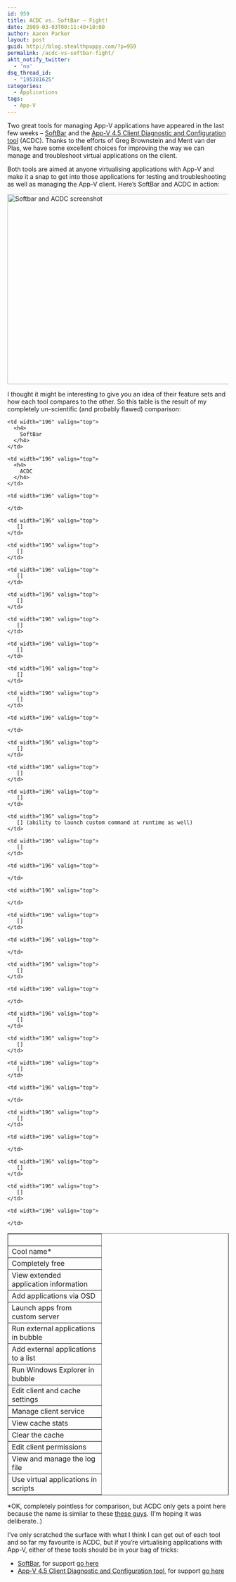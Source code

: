 ```yaml
---
id: 959
title: ACDC vs. SoftBar – Fight!
date: 2009-03-03T00:11:40+10:00
author: Aaron Parker
layout: post
guid: http://blog.stealthpuppy.com/?p=959
permalink: /acdc-vs-softbar-fight/
aktt_notify_twitter:
  - 'no'
dsq_thread_id:
  - "195381625"
categories:
  - Applications
tags:
  - App-V
---
```

Two great tools for managing App-V applications have appeared in the last few weeks &#8211; [SoftBar](http://www.jagtechnical.com/softbar/) and the [App-V 4.5 Client Diagnostic and Configuration tool](http://www.loginconsultants.com/index.php?option=com_docman&task=doc_details&gid=34&Itemid=62) (ACDC). Thanks to the efforts of Greg Brownstein and Ment van der Plas, we have some excellent choices for improving the way we can manage and troubleshoot virtual applications on the client. 

Both tools are aimed at anyone virtualising applications with App-V and make it a snap to get into those applications for testing and troubleshooting as well as managing the App-V client. Here&#8217;s SoftBar and ACDC in action:

<img class="size-full wp-image-963 alignnone" title="Softbar and ACDC screenshot" src="http://stealthpuppy.com/wp-content/uploads/2009/03/softbar-acdc-screenshot.png" alt="Softbar and ACDC screenshot" width="590" height="432" srcset="http://192.168.0.89/wp-content/uploads/2009/03/softbar-acdc-screenshot.png 590w, http://192.168.0.89/wp-content/uploads/2009/03/softbar-acdc-screenshot-300x219.png 300w" sizes="(max-width: 590px) 100vw, 590px" /> 

I thought it might be interesting to give you an idea of their feature sets and how each tool compares to the other. So this table is the result of my completely un-scientific (and probably flawed) comparison:

<table border="1" cellspacing="0" cellpadding="3" width="590">
  <tr>
    <td width="196" valign="top">
       
    </td>
    
    <td width="196" valign="top">
      <h4>
        SoftBar
      </h4>
    </td>
    
    <td width="196" valign="top">
      <h4>
        ACDC
      </h4>
    </td>
  </tr>
  
  <tr>
    <td width="196" valign="top">
      Cool name*
    </td>
    
    <td width="196" valign="top">
       
    </td>
    
    <td width="196" valign="top">
       []
    </td>
  </tr>
  
  <tr>
    <td width="196" valign="top">
      Completely free
    </td>
    
    <td width="196" valign="top">
       []
    </td>
    
    <td width="196" valign="top">
       []
    </td>
  </tr>
  
  <tr>
    <td width="196" valign="top">
      View extended application information
    </td>
    
    <td width="196" valign="top">
       []
    </td>
    
    <td width="196" valign="top">
       []
    </td>
  </tr>
  
  <tr>
    <td width="196" valign="top">
      Add applications via OSD
    </td>
    
    <td width="196" valign="top">
       []
    </td>
    
    <td width="196" valign="top">
       []
    </td>
  </tr>
  
  <tr>
    <td width="196" valign="top">
      Launch apps from custom server
    </td>
    
    <td width="196" valign="top">
       []
    </td>
    
    <td width="196" valign="top">
       
    </td>
  </tr>
  
  <tr>
    <td width="196" valign="top">
      Run external applications in bubble
    </td>
    
    <td width="196" valign="top">
       []
    </td>
    
    <td width="196" valign="top">
       []
    </td>
  </tr>
  
  <tr>
    <td width="196" valign="top">
      Add external applications to a list
    </td>
    
    <td width="196" valign="top">
       []
    </td>
    
    <td width="196" valign="top">
       [] (ability to launch custom command at runtime as well)
    </td>
  </tr>
  
  <tr>
    <td width="196" valign="top">
      Run Windows Explorer in bubble
    </td>
    
    <td width="196" valign="top">
       []
    </td>
    
    <td width="196" valign="top">
       
    </td>
  </tr>
  
  <tr>
    <td width="196" valign="top">
      Edit client and cache settings
    </td>
    
    <td width="196" valign="top">
       
    </td>
    
    <td width="196" valign="top">
       []
    </td>
  </tr>
  
  <tr>
    <td width="196" valign="top">
      Manage client service
    </td>
    
    <td width="196" valign="top">
       
    </td>
    
    <td width="196" valign="top">
       []
    </td>
  </tr>
  
  <tr>
    <td width="196" valign="top">
      View cache stats
    </td>
    
    <td width="196" valign="top">
       
    </td>
    
    <td width="196" valign="top">
       []
    </td>
  </tr>
  
  <tr>
    <td width="196" valign="top">
      Clear the cache
    </td>
    
    <td width="196" valign="top">
       []
    </td>
    
    <td width="196" valign="top">
       []
    </td>
  </tr>
  
  <tr>
    <td width="196" valign="top">
      Edit client permissions
    </td>
    
    <td width="196" valign="top">
       
    </td>
    
    <td width="196" valign="top">
       []
    </td>
  </tr>
  
  <tr>
    <td width="196" valign="top">
      View and manage the log file
    </td>
    
    <td width="196" valign="top">
       
    </td>
    
    <td width="196" valign="top">
       []
    </td>
  </tr>
  
  <tr>
    <td width="196" valign="top">
      Use virtual applications in scripts
    </td>
    
    <td width="196" valign="top">
       []
    </td>
    
    <td width="196" valign="top">
       
    </td>
  </tr>
</table>

*OK, completely pointless for comparison, but ACDC only gets a point here because the name is similar to these [these guys](http://en.wikipedia.org/wiki/Acdc). (I&#8217;m hoping it was deliberate..)

I&#8217;ve only scratched the surface with what I think I can get out of each tool and so far my favourite is ACDC, but if you&#8217;re virtualising applications with App-V, either of these tools should be in your bag of tricks:

  * [SoftBar](http://www.jagtechnical.com/softbar/), for support [go here](http://groups.google.com/group/softbar?pli=1)
  * [App-V 4.5 Client Diagnostic and Configuration tool](http://www.loginconsultants.com/index.php?option=com_docman&task=doc_details&gid=34&Itemid=62), for support [go here](http://www.loginconsultants.com/forum/viewforum.php?f=4&sid=c009ae32acc09973b894cd436106fdb5)
